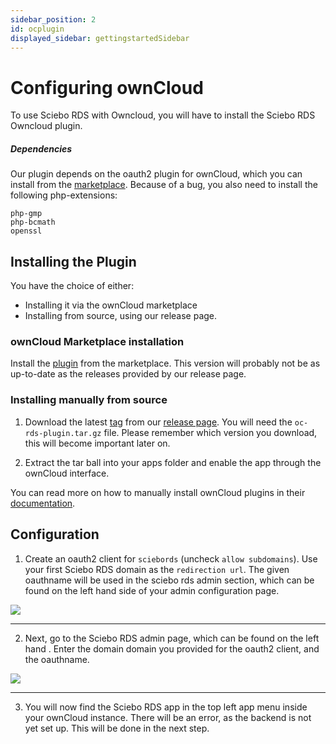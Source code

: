 ```yaml
---
sidebar_position: 2
id: ocplugin
displayed_sidebar: gettingstartedSidebar
---
```


# Configuring ownCloud


To use Sciebo RDS with Owncloud, you will have to install the Sciebo RDS Owncloud plugin.

##### Dependencies

Our plugin depends on the oauth2 plugin for ownCloud, which you can install from the [marketplace](https://marketplace.owncloud.com/apps/oauth2). Because of a bug, you also need to install the following php-extensions:

    php-gmp
    php-bcmath
    openssl

## Installing the Plugin

You have the choice of either:

- Installing it via the ownCloud marketplace
- Installing from source, using our release page.



### ownCloud Marketplace installation

Install the [plugin](https://marketplace.owncloud.com/apps/rds) from the marketplace. This version will probably not be as up-to-date as the releases provided by our release page. 

### Installing manually from source
1. Download the latest [tag](https://zivgitlab.uni-muenster.de/sciebo-rds/sciebo-rds/-/tags) from our [release page](https://zivgitlab.uni-muenster.de/sciebo-rds/sciebo-rds/-/releases/).
You will need the `oc-rds-plugin.tar.gz` file. Please remember which version you download, this will become important later on.

2. Extract the tar ball into your apps folder and enable the app through the ownCloud interface.

You can read more on how to manually install ownCloud plugins in their [documentation](https://doc.owncloud.com/server/next/admin_manual/installation/apps_management_installation.html#installing-apps-manually).

## Configuration

1. Create an oauth2 client for `sciebords` (uncheck `allow subdomains`). Use your first Sciebo RDS domain as the `redirection url`. The given oauthname will be used in the sciebo rds admin section, which can be found on the left hand side of your admin configuration page. 

![](/docs/oc-plugin-view-admin-oauth.png)

---
2. Next, go to the Sciebo RDS admin page, which can be found on the left hand . Enter the domain domain you provided for the oauth2 client, and the oauthname.

![](/docs/oc-plugin-view-admin.png)

---
3. You will now find the Sciebo RDS app in the top left app menu inside your ownCloud instance. There will be an error, as the backend is not yet set up. This will be done in the next step.